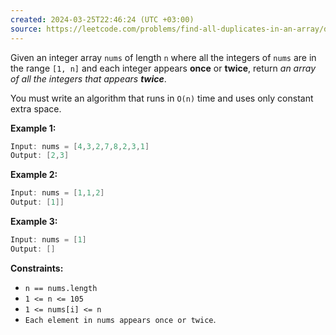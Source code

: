 ```yaml
---
created: 2024-03-25T22:46:24 (UTC +03:00)
source: https://leetcode.com/problems/find-all-duplicates-in-an-array/description/?envType=daily-question&envId=2024-03-25
---
```

Given an integer array `nums` of length `n` where all the integers of `nums` are in the range `[1, n]` and each integer appears **once** or **twice**, return _an array of all the integers that appears **twice**_.

You must write an algorithm that runs in `O(n)` time and uses only constant extra space.


**Example 1:**

``` Java
Input: nums = [4,3,2,7,8,2,3,1]
Output: [2,3]
```


**Example 2:**

``` Java
Input: nums = [1,1,2]
Output: [1]]
```


**Example 3:**

``` Java
Input: nums = [1]
Output: []
```


**Constraints:**

* `n == nums.length`
* `1 <= n <= 105`
* `1 <= nums[i] <= n`
* `Each element in nums appears once or twice`.

